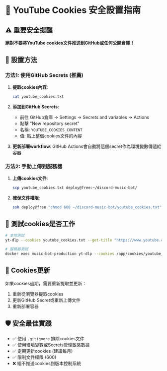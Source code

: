 # 🍪 YouTube Cookies 安全設置指南

## ⚠️ 重要安全提醒
**絕對不要將YouTube cookies文件推送到GitHub或任何公開倉庫！**

## 🔑 設置方法

### 方法1: 使用GitHub Secrets (推薦)

1. **提取cookies內容**:
   ```bash
   cat youtube_cookies.txt
   ```

2. **添加到GitHub Secrets**:
   - 前往 GitHub倉庫 → Settings → Secrets and variables → Actions
   - 點擊 "New repository secret"
   - 名稱: `YOUTUBE_COOKIES_CONTENT`
   - 值: 貼上整個cookies文件的內容

3. **更新部署workflow**:
   GitHub Actions會自動將這個secret作為環境變數傳遞給容器

### 方法2: 手動上傳到服務器

1. **上傳cookies文件**:
   ```bash
   scp youtube_cookies.txt deploy@free:~/discord-music-bot/
   ```

2. **確保文件權限**:
   ```bash
   ssh deploy@free "chmod 600 ~/discord-music-bot/youtube_cookies.txt"
   ```

## 🧪 測試cookies是否工作

```bash
# 本地測試
yt-dlp --cookies youtube_cookies.txt --get-title "https://www.youtube.com/watch?v=dQw4w9WgXcQ"

# 服務器測試
docker exec music-bot-production yt-dlp --cookies /app/cookies/youtube_cookies.txt --get-title "https://www.youtube.com/watch?v=dQw4w9WgXcQ"
```

## 🔄 Cookies更新

如果cookies過期，需要重新提取並更新：

1. 重新從瀏覽器提取cookies
2. 更新GitHub Secret或重新上傳文件
3. 重新部署容器

## 🛡️ 安全最佳實踐

- ✅ 使用 `.gitignore` 排除cookies文件
- ✅ 使用環境變數或Secrets管理敏感數據
- ✅ 定期更新cookies (建議每月)
- ✅ 限制文件權限 (600)
- ❌ 絕不推送cookies到版本控制系統